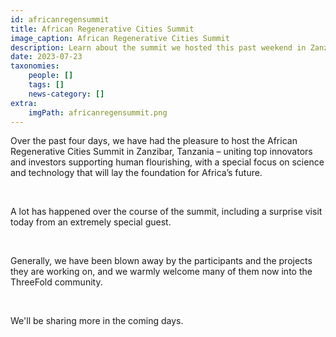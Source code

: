 ```yaml
---
id: africanregensummit
title: African Regenerative Cities Summit
image_caption: African Regenerative Cities Summit
description: Learn about the summit we hosted this past weekend in Zanzibar to unite innovators and investors to support Africa's future.
date: 2023-07-23
taxonomies:
    people: []
    tags: []
    news-category: []
extra:
    imgPath: africanregensummit.png
---
```


Over the past four days, we have had the pleasure to host the African Regenerative Cities Summit in Zanzibar, Tanzania – uniting top innovators and investors supporting human flourishing, with a special focus on science and technology that will lay the foundation for Africa’s future.

<br/>

A lot has happened over the course of the summit, including a surprise visit today from an extremely special guest.

<br/>

Generally, we have been blown away by the participants and the projects they are working on, and we warmly welcome many of them now into the ThreeFold community.

<br/>

We'll be sharing more in the coming days.